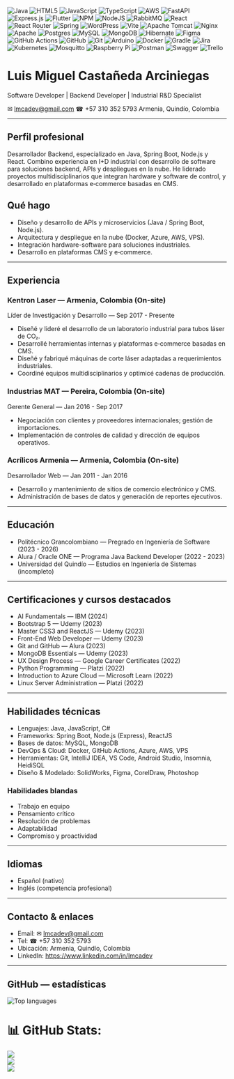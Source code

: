 ![Java](https://img.shields.io/badge/java-%23ED8B00.svg?style=for-the-badge&logo=openjdk&logoColor=white) ![HTML5](https://img.shields.io/badge/html5-%23E34F26.svg?style=for-the-badge&logo=html5&logoColor=white) ![JavaScript](https://img.shields.io/badge/javascript-%23323330.svg?style=for-the-badge&logo=javascript&logoColor=%23F7DF1E) ![TypeScript](https://img.shields.io/badge/typescript-%23007ACC.svg?style=for-the-badge&logo=typescript&logoColor=white) ![AWS](https://img.shields.io/badge/AWS-%23FF9900.svg?style=for-the-badge&logo=amazon-aws&logoColor=white) ![FastAPI](https://img.shields.io/badge/FastAPI-005571?style=for-the-badge&logo=fastapi) ![Express.js](https://img.shields.io/badge/express.js-%23404d59.svg?style=for-the-badge&logo=express&logoColor=%2361DAFB) ![Flutter](https://img.shields.io/badge/Flutter-%2302569B.svg?style=for-the-badge&logo=Flutter&logoColor=white) ![NPM](https://img.shields.io/badge/NPM-%23CB3837.svg?style=for-the-badge&logo=npm&logoColor=white) ![NodeJS](https://img.shields.io/badge/node.js-6DA55F?style=for-the-badge&logo=node.js&logoColor=white) ![RabbitMQ](https://img.shields.io/badge/rabbitmq-FF6600?style=for-the-badge&logo=rabbitmq&logoColor=white) ![React](https://img.shields.io/badge/react-%2320232a.svg?style=for-the-badge&logo=react&logoColor=%2361DAFB) ![React Router](https://img.shields.io/badge/React_Router-CA4245?style=for-the-badge&logo=react-router&logoColor=white) ![Spring](https://img.shields.io/badge/spring-%236DB33F.svg?style=for-the-badge&logo=spring&logoColor=white) ![WordPress](https://img.shields.io/badge/WordPress-%23117AC9.svg?style=for-the-badge&logo=WordPress&logoColor=white) ![Vite](https://img.shields.io/badge/vite-%23646CFF.svg?style=for-the-badge&logo=vite&logoColor=white) ![Apache Tomcat](https://img.shields.io/badge/apache%20tomcat-%23F8DC75.svg?style=for-the-badge&logo=apache-tomcat&logoColor=black) ![Nginx](https://img.shields.io/badge/nginx-%23009639.svg?style=for-the-badge&logo=nginx&logoColor=white) ![Apache](https://img.shields.io/badge/apache-%23D42029.svg?style=for-the-badge&logo=apache&logoColor=white) ![Postgres](https://img.shields.io/badge/postgres-%23316192.svg?style=for-the-badge&logo=postgresql&logoColor=white) ![MySQL](https://img.shields.io/badge/mysql-4479A1.svg?style=for-the-badge&logo=mysql&logoColor=white) ![MongoDB](https://img.shields.io/badge/MongoDB-%234ea94b.svg?style=for-the-badge&logo=mongodb&logoColor=white) ![Hibernate](https://img.shields.io/badge/Hibernate-59666C?style=for-the-badge&logo=Hibernate&logoColor=white) ![Figma](https://img.shields.io/badge/figma-%23F24E1E.svg?style=for-the-badge&logo=figma&logoColor=white) ![GitHub Actions](https://img.shields.io/badge/github%20actions-%232671E5.svg?style=for-the-badge&logo=githubactions&logoColor=white) ![GitHub](https://img.shields.io/badge/github-%23121011.svg?style=for-the-badge&logo=github&logoColor=white) ![Git](https://img.shields.io/badge/git-%23F05033.svg?style=for-the-badge&logo=git&logoColor=white) ![Arduino](https://img.shields.io/badge/-Arduino-00979D?style=for-the-badge&logo=Arduino&logoColor=white) ![Docker](https://img.shields.io/badge/docker-%230db7ed.svg?style=for-the-badge&logo=docker&logoColor=white) ![Gradle](https://img.shields.io/badge/Gradle-02303A.svg?style=for-the-badge&logo=Gradle&logoColor=white) ![Jira](https://img.shields.io/badge/jira-%230A0FFF.svg?style=for-the-badge&logo=jira&logoColor=white) ![Kubernetes](https://img.shields.io/badge/kubernetes-%23326ce5.svg?style=for-the-badge&logo=kubernetes&logoColor=white) ![Mosquitto](https://img.shields.io/badge/mosquitto-%233C5280.svg?style=for-the-badge&logo=eclipsemosquitto&logoColor=white) ![Raspberry Pi](https://img.shields.io/badge/-Raspberry_Pi-C51A4A?style=for-the-badge&logo=Raspberry-Pi) ![Postman](https://img.shields.io/badge/Postman-FF6C37?style=for-the-badge&logo=postman&logoColor=white) ![Swagger](https://img.shields.io/badge/-Swagger-%23Clojure?style=for-the-badge&logo=swagger&logoColor=white) ![Trello](https://img.shields.io/badge/Trello-%23026AA7.svg?style=for-the-badge&logo=Trello&logoColor=white)

# Luis Miguel Castañeda Arciniegas

Software Developer | Backend Developer | Industrial R&D Specialist

✉ lmcadev@gmail.com   ☎ +57 310 352 5793    Armenia, Quindío, Colombia

---

## Perfil profesional

Desarrollador Backend, especializado en Java, Spring Boot, Node.js y React. Combino experiencia en I+D industrial con desarrollo de software para soluciones backend, APIs y despliegues en la nube. He liderado proyectos multidisciplinarios que integran hardware y software de control, y desarrollado en plataformas e‑commerce basadas en CMS.

## Qué hago

- Diseño y desarrollo de APIs y microservicios (Java / Spring Boot, Node.js).
- Arquitectura y despliegue en la nube (Docker, Azure, AWS, VPS).
- Integración hardware-software para soluciones industriales.
- Desarrollo en plataformas CMS y e‑commerce.

---

## Experiencia

### Kentron Laser — Armenia, Colombia (On-site)
Líder de Investigación y Desarrollo — Sep 2017 - Presente
- Diseñé y lideré el desarrollo de un laboratorio industrial para tubos láser de CO₂.
- Desarrollé herramientas internas y plataformas e‑commerce basadas en CMS.
- Diseñé y fabriqué máquinas de corte láser adaptadas a requerimientos industriales.
- Coordiné equipos multidisciplinarios y optimicé cadenas de producción.

### Industrias MAT — Pereira, Colombia (On-site)
Gerente General — Jan 2016 - Sep 2017
- Negociación con clientes y proveedores internacionales; gestión de importaciones.
- Implementación de controles de calidad y dirección de equipos operativos.

### Acrílicos Armenia — Armenia, Colombia (On-site)
Desarrollador Web — Jan 2011 - Jan 2016
- Desarrollo y mantenimiento de sitios de comercio electrónico y CMS.
- Administración de bases de datos y generación de reportes ejecutivos.

---

## Educación

- Politécnico Grancolombiano — Pregrado en Ingeniería de Software (2023 - 2026)
- Alura / Oracle ONE — Programa Java Backend Developer (2022 - 2023)
- Universidad del Quindío — Estudios en Ingeniería de Sistemas (incompleto)

---

## Certificaciones y cursos destacados

- AI Fundamentals — IBM (2024)
- Bootstrap 5 — Udemy (2023)
- Master CSS3 and ReactJS — Udemy (2023)
- Front-End Web Developer — Udemy (2023)
- Git and GitHub — Alura (2023)
- MongoDB Essentials — Udemy (2023)
- UX Design Process — Google Career Certificates (2022)
- Python Programming — Platzi (2022)
- Introduction to Azure Cloud — Microsoft Learn (2022)
- Linux Server Administration — Platzi (2022)

---

## Habilidades técnicas

- Lenguajes: Java, JavaScript, C#
- Frameworks: Spring Boot, Node.js (Express), ReactJS
- Bases de datos: MySQL, MongoDB
- DevOps & Cloud: Docker, GitHub Actions, Azure, AWS, VPS
- Herramientas: Git, IntelliJ IDEA, VS Code, Android Studio, Insomnia, HeidiSQL
- Diseño & Modelado: SolidWorks, Figma, CorelDraw, Photoshop

### Habilidades blandas

- Trabajo en equipo
- Pensamiento crítico
- Resolución de problemas
- Adaptabilidad
- Compromiso y proactividad

---

## Idiomas

- Español (nativo)
- Inglés (competencia profesional)

---

## Contacto & enlaces

- Email: ✉ lmcadev@gmail.com
- Tel: ☎ +57 310 352 5793
- Ubicación:  Armenia, Quindío, Colombia
- LinkedIn: https://www.linkedin.com/in/lmcadev

---

## GitHub — estadísticas

![Top languages](https://github-readme-stats.vercel.app/api/top-langs?username=lmcadev&layout=compact)

# 📊 GitHub Stats:
![](https://github-readme-stats.vercel.app/api?username=lmcadev&theme=dark&hide_border=false&include_all_commits=false&count_private=false)<br/>
![](https://nirzak-streak-stats.vercel.app/?user=lmcadev&theme=dark&hide_border=false)<br/>
![](https://github-readme-stats.vercel.app/api/top-langs/?username=lmcadev&theme=dark&hide_border=false&include_all_commits=false&count_private=false&layout=compact)

